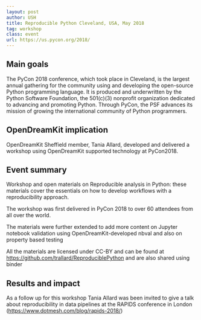 ```yaml
---
layout: post
author: USH
title: Reproducible Python Cleveland, USA, May 2018
tag: workshop
class: event
url: https://us.pycon.org/2018/
---
```


## Main goals

 The PyCon 2018 conference, which took place in Cleveland, is the largest annual gathering for the community using and developing the open-source Python programming language. It is produced and underwritten by the Python Software Foundation, the 501(c)(3) nonprofit organization dedicated to advancing and promoting Python. Through PyCon, the PSF advances its mission of growing the international community of Python programmers.

## OpenDreamKit implication

 OpenDreamKit Sheffield member, Tania Allard, developed and delivered a workshop using OpenDreamKit supported technology at PyCon2018.

## Event summary

 Workshop and open materials on Reproducible analysis in Python: these materials cover the essentials on how to develop workflows with a reproducibility approach.

The workshop was first delivered in PyCon 2018 to over 60 attendees from all over the world.

The materials were further extended to add more content on Jupyter notebook validation using OpenDreamKit-developed nbval and also on property based testing

All the materials are licensed under CC-BY and can be found at https://github.com/trallard/ReproduciblePython and are also shared using binder

## Results and impact

 As a follow up for this workshop Tania Allard was been invited to give a talk about reproducibility in data pipelines at the RAPIDS conference in London (https://www.dotmesh.com/blog/rapids-2018/)


